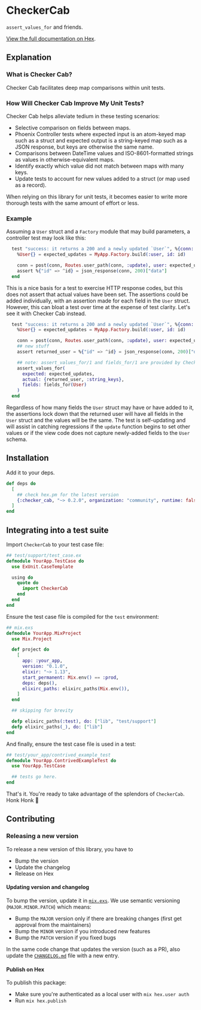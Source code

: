 # CheckerCab

`assert_values_for` and friends.

[View the full documentation on
Hex](community.hexdocs.pm/checker_cab/api-reference.html).

## Explanation
### What is Checker Cab?
Checker Cab facilitates deep map comparisons within unit tests.

### How Will Checker Cab Improve My Unit Tests?
Checker Cab helps alleviate tedium in these testing scenarios:
  * Selective comparison on fields between maps.
  * Phoenix Controller tests where expected input is an atom-keyed map such as a
  struct and expected output is a string-keyed map such as a JSON response, but
  keys are otherwise the same name.
  * Comparisons between DateTime values and ISO-8601-formatted strings as values
    in otherwise-equivalent maps.
  * Identify exactly which value did not match between maps with many keys.
  * Update tests to account for new values added to a struct (or map used as a
    record).

When relying on this library for unit tests, it becomes easier to write more
thorough tests with the same amount of effort or less.

### Example
Assuming a `User` struct and a `Factory` module that may build parameters, a
controller test may look like this:

```elixir
  test "success: it returns a 200 and a newly updated `User`", %{conn: conn, user: %User{id: id}} do
    %User{} = expected_updates = MyApp.Factory.build(:user, id: id)

    conn = post(conn, Routes.user_path(conn, :update), user: expected_user)
    assert %{"id" => ^id} = json_response(conn, 200)["data"]
  end
```
This is a nice basis for a test to exercise HTTP response codes, but this does
not assert that actual values have been set. The assertions could be added
individually, with an assertion made for each field in the `User` struct.
However, this can bloat a test over time at the expense of test clarity. Let's
see it with Checker Cab instead.

```elixir
  test "success: it returns a 200 and a newly updated `User`", %{conn: conn, user: %User{id: id}} do
    %User{} = expected_updates = MyApp.Factory.build(:user, id: id)

    conn = post(conn, Routes.user_path(conn, :update), user: expected_user)
    ## new stuff
    assert returned_user = %{"id" => ^id} = json_response(conn, 200)["data"]

    ## note: assert_values_for/1 and fields_for/1 are provided by CheckerCab.
    assert_values_for(
      expected: expected_updates,
      actual: {returned_user, :string_keys},
      fields: fields_for(User)
    )
  end
```
Regardless of how many fields the `User` struct may have or have added to it,
the assertions lock down that the returned user will have all fields in the
`User` struct and the values will be the same. The test is self-updating and
will assist in catching regressions if the `update` function begins to set other
values or if the view code does not capture newly-added fields to the `User`
schema.

## Installation

Add it to your deps.

```elixir
def deps do
  [
    ## check hex.pm for the latest version
    {:checker_cab, "~> 0.2.0", organization: "community", runtime: false, only: [:test]},
  ]
end
```

## Integrating into a test suite
Import `CheckerCab` to your test case file:
```elixir
## test/support/test_case.ex
defmodule YourApp.TestCase do
  use ExUnit.CaseTemplate

  using do
    quote do
      import CheckerCab
    end
  end
end
```

Ensure the test case file is compiled for the `test` environment:

```elixir
## mix.exs
defmodule YourApp.MixProject
  use Mix.Project

  def project do
    [
      app: :your_app,
      version: "0.1.0",
      elixir: "~> 1.13",
      start_permanent: Mix.env() == :prod,
      deps: deps(),
      elixirc_paths: elixirc_paths(Mix.env()),
    ]
  end

  ## skipping for brevity

  defp elixirc_paths(:test), do: ["lib", "test/support"]
  defp elixirc_paths(_), do: ["lib"]
end
```

And finally, ensure the test case file is used in a test:

```elixir
## test/your_app/contrived_example_test
defmodule YourApp.ContrivedExampleTest do
  use YourApp.TestCase

  ## tests go here.
end

```

That's it. You're ready to take advantage of the splendors of `CheckerCab`. Honk Honk 🚕

## Contributing
### Releasing a new version

To release a new version of this library, you have to

  * Bump the version
  * Update the changelog
  * Release on Hex

#### Updating version and changelog

To bump the version, update it in [`mix.exs`](./mix.exs). We use semantic versioning (`MAJOR.MINOR.PATCH`) which means:

  * Bump the `MAJOR` version only if there are breaking changes (first get approval from the maintainers)
  * Bump the `MINOR` version if you introduced new features
  * Bump the `PATCH` version if you fixed bugs

In the same code change that updates the version (such as a PR), also update the [`CHANGELOG.md`](./CHANGELOG.md) file with a new entry.

#### Publish on Hex

To publish this package:

  * Make sure you're authenticated as a local user with `mix hex.user auth`
  * Run `mix hex.publish`
